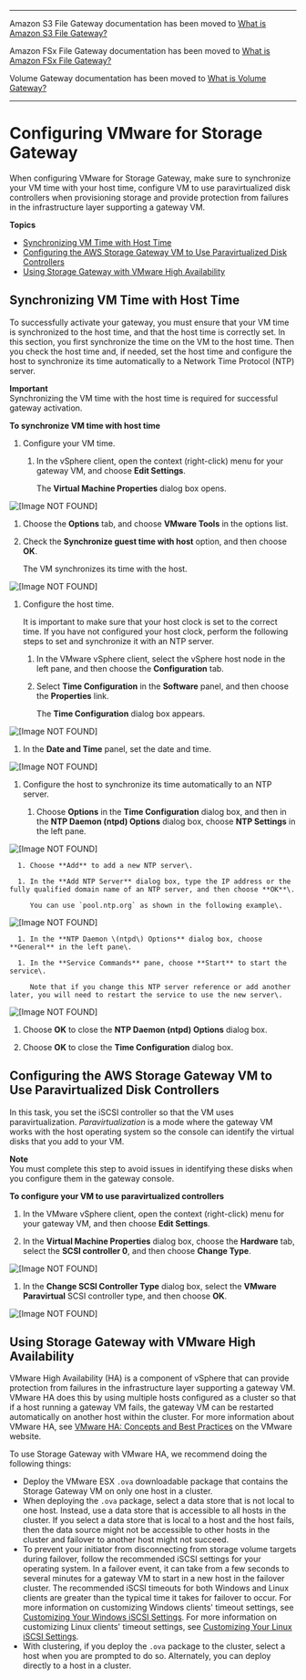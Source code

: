 --------

Amazon S3 File Gateway documentation has been moved to [What is Amazon S3 File Gateway?](https://docs.aws.amazon.com/filegateway/latest/files3/WhatIsStorageGateway.html)

Amazon FSx File Gateway documentation has been moved to [What is Amazon FSx File Gateway?](https://docs.aws.amazon.com/filegateway/latest/filefsxw/WhatIsStorageGateway.html)

Volume Gateway documentation has been moved to [What is Volume Gateway?](https://docs.aws.amazon.com/storagegateway/latest/vgw/WhatIsStorageGateway.html)

--------

# Configuring VMware for Storage Gateway<a name="configure-vmware"></a>

When configuring VMware for Storage Gateway, make sure to synchronize your VM time with your host time, configure VM to use paravirtualized disk controllers when provisioning storage and provide protection from failures in the infrastructure layer supporting a gateway VM\.

**Topics**
+ [Synchronizing VM Time with Host Time](#GettingStartedSyncVMTime-common)
+ [Configuring the AWS Storage Gateway VM to Use Paravirtualized Disk Controllers](#SetParaVirtualization-common)
+ [Using Storage Gateway with VMware High Availability](#UsingWithVMwareHAVmware-common)

## Synchronizing VM Time with Host Time<a name="GettingStartedSyncVMTime-common"></a>

To successfully activate your gateway, you must ensure that your VM time is synchronized to the host time, and that the host time is correctly set\. In this section, you first synchronize the time on the VM to the host time\. Then you check the host time and, if needed, set the host time and configure the host to synchronize its time automatically to a Network Time Protocol \(NTP\) server\. 

**Important**  
Synchronizing the VM time with the host time is required for successful gateway activation\.

**To synchronize VM time with host time**

1. Configure your VM time\.

   1. In the vSphere client, open the context \(right\-click\) menu for your gateway VM, and choose **Edit Settings**\.

      The **Virtual Machine Properties** dialog box opens\.

         
![\[Image NOT FOUND\]](http://docs.aws.amazon.com/storagegateway/latest/tgw/images/GSProvisionStorageforAppliance_11.png)

   1. Choose the **Options** tab, and choose **VMware Tools** in the options list\.

   1. Check the **Synchronize guest time with host** option, and then choose **OK**\.

      The VM synchronizes its time with the host\. 

         
![\[Image NOT FOUND\]](http://docs.aws.amazon.com/storagegateway/latest/tgw/images/GSSyncVMTime15_small.png)

1. Configure the host time\. 

   It is important to make sure that your host clock is set to the correct time\. If you have not configured your host clock, perform the following steps to set and synchronize it with an NTP server\.

   1. In the VMware vSphere client, select the vSphere host node in the left pane, and then choose the **Configuration** tab\.

   1. Select **Time Configuration** in the **Software** panel, and then choose the **Properties** link\. 

      The **Time Configuration** dialog box appears\. 

         
![\[Image NOT FOUND\]](http://docs.aws.amazon.com/storagegateway/latest/tgw/images/GSSettingGatewayTime10_3.png)

   1. In the **Date and Time** panel, set the date and time\.

         
![\[Image NOT FOUND\]](http://docs.aws.amazon.com/storagegateway/latest/tgw/images/GSSettingGatewayTime15_3.png)

   1. Configure the host to synchronize its time automatically to an NTP server\.

      1. Choose **Options** in the **Time Configuration** dialog box, and then in the **NTP Daemon \(ntpd\) Options** dialog box, choose **NTP Settings** in the left pane\.

            
![\[Image NOT FOUND\]](http://docs.aws.amazon.com/storagegateway/latest/tgw/images/GSSettingGatewayTime20_3.png)

      1. Choose **Add** to add a new NTP server\.

      1. In the **Add NTP Server** dialog box, type the IP address or the fully qualified domain name of an NTP server, and then choose **OK**\. 

         You can use `pool.ntp.org` as shown in the following example\.

            
![\[Image NOT FOUND\]](http://docs.aws.amazon.com/storagegateway/latest/tgw/images/GSSettingGatewayTime25_3.png)

      1. In the **NTP Daemon \(ntpd\) Options** dialog box, choose **General** in the left pane\.

      1. In the **Service Commands** pane, choose **Start** to start the service\.

         Note that if you change this NTP server reference or add another later, you will need to restart the service to use the new server\.

            
![\[Image NOT FOUND\]](http://docs.aws.amazon.com/storagegateway/latest/tgw/images/GSSettingGatewayTime30_3.png)

   1. Choose **OK** to close the **NTP Daemon \(ntpd\) Options** dialog box\.

   1. Choose **OK** to close the **Time Configuration** dialog box\.

## Configuring the AWS Storage Gateway VM to Use Paravirtualized Disk Controllers<a name="SetParaVirtualization-common"></a>

In this task, you set the iSCSI controller so that the VM uses paravirtualization\. *Paravirtualization* is a mode where the gateway VM works with the host operating system so the console can identify the virtual disks that you add to your VM\. 

**Note**  
You must complete this step to avoid issues in identifying these disks when you configure them in the gateway console\. 

**To configure your VM to use paravirtualized controllers**

1. In the VMware vSphere client, open the context \(right\-click\) menu for your gateway VM, and then choose **Edit Settings**\.

1. In the **Virtual Machine Properties** dialog box, choose the **Hardware** tab, select the **SCSI controller 0**, and then choose **Change Type**\.

      
![\[Image NOT FOUND\]](http://docs.aws.amazon.com/storagegateway/latest/tgw/images/GSSetiSCSIController_15-small.png)

1. In the **Change SCSI Controller Type** dialog box, select the **VMware Paravirtual** SCSI controller type, and then choose **OK**\.

      
![\[Image NOT FOUND\]](http://docs.aws.amazon.com/storagegateway/latest/tgw/images/GSSetiSCSIController_20.png)

## Using Storage Gateway with VMware High Availability<a name="UsingWithVMwareHAVmware-common"></a>

VMware High Availability \(HA\) is a component of vSphere that can provide protection from failures in the infrastructure layer supporting a gateway VM\. VMware HA does this by using multiple hosts configured as a cluster so that if a host running a gateway VM fails, the gateway VM can be restarted automatically on another host within the cluster\. For more information about VMware HA, see [VMware HA: Concepts and Best Practices](http://www.vmware.com/resources/techresources/402) on the VMware website\.

To use Storage Gateway with VMware HA, we recommend doing the following things:

 
+ Deploy the VMware ESX `.ova` downloadable package that contains the Storage Gateway VM on only one host in a cluster\.
+ When deploying the `.ova` package, select a data store that is not local to one host\. Instead, use a data store that is accessible to all hosts in the cluster\. If you select a data store that is local to a host and the host fails, then the data source might not be accessible to other hosts in the cluster and failover to another host might not succeed\. 
+ To prevent your initiator from disconnecting from storage volume targets during failover, follow the recommended iSCSI settings for your operating system\. In a failover event, it can take from a few seconds to several minutes for a gateway VM to start in a new host in the failover cluster\. The recommended iSCSI timeouts for both Windows and Linux clients are greater than the typical time it takes for failover to occur\. For more information on customizing Windows clients' timeout settings, see [Customizing Your Windows iSCSI Settings](initiator-connection-common.md#CustomizeWindowsiSCSISettings)\. For more information on customizing Linux clients' timeout settings, see [Customizing Your Linux iSCSI Settings](initiator-connection-common.md#CustomizeLinuxiSCSISettings)\.
+ With clustering, if you deploy the `.ova` package to the cluster, select a host when you are prompted to do so\. Alternately, you can deploy directly to a host in a cluster\. 